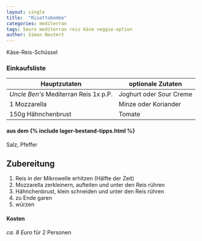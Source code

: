 ```yaml
---
layout: single
title:  "Risottobombe"
categories: mediterran
tags: 5euro mediterran reis käse veggie-option
author: Simon Neutert
---
```


Käse-Reis-Schüssel

### Einkaufsliste

| Hauptzutaten | optionale Zutaten |
|---|---|
| _Uncle Ben's_ Mediterran Reis 1x p.P. | Joghurt oder Sour Creme |
| 1 Mozzarella | Minze oder Koriander |
| 150g Hähnchenbrust | Tomate |

#### aus dem {% include lager-bestand-tipps.html %}

Salz, Pfeffer

## Zubereitung

1. Reis in der Mikrowelle erhitzen (Hälfte der Zeit)
2. Mozzarella zerkleinern, aufteilen und unter den Reis rühren
3. Hähnchenbrust, klein schneiden und unter den Reis rühren
4. zu Ende garen
5. würzen

#### Kosten

_ca. 8 Euro_ für 2 Personen

